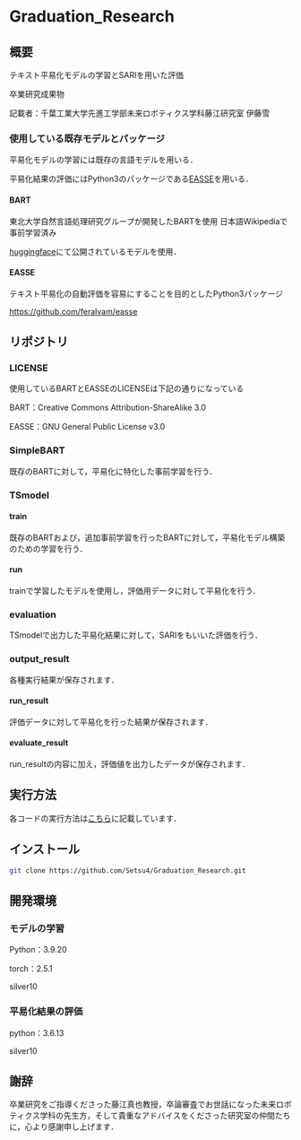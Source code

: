 # Graduation_Research

##  概要

テキスト平易化モデルの学習とSARIを用いた評価

卒業研究成果物

記載者：千葉工業大学先進工学部未来ロボティクス学科藤江研究室 伊藤雪

### 使用している既存モデルとパッケージ
平易化モデルの学習には既存の言語モデルを用いる．

平易化結果の評価にはPython3のパッケージである[EASSE](https://github.com/feralvam/easse)を用いる．

#### BART
東北大学自然言語処理研究グループが開発したBARTを使用
日本語Wikipediaで事前学習済み

[huggingface](https://huggingface.co/tohoku-nlp/bert-base-japanese-whole-word-masking)にて公開されているモデルを使用．

#### EASSE
テキスト平易化の自動評価を容易にすることを目的としたPython3パッケージ

https://github.com/feralvam/easse

## リポジトリ

### LICENSE
使用しているBARTとEASSEのLICENSEは下記の通りになっている

BART：Creative Commons Attribution-ShareAlike 3.0

EASSE：GNU General Public License v3.0

### SimpleBART
既存のBARTに対して，平易化に特化した事前学習を行う．

### TSmodel
#### train
既存のBARTおよび，追加事前学習を行ったBARTに対して，平易化モデル構築のための学習を行う．

#### run
trainで学習したモデルを使用し，評価用データに対して平易化を行う．

### evaluation
TSmodelで出力した平易化結果に対して，SARIをもいいた評価を行う．

### output_result
各種実行結果が保存されます．

#### run_result
評価データに対して平易化を行った結果が保存されます．

#### evaluate_result
run_resultの内容に加え，評価値を出力したデータが保存されます．

## 実行方法
各コードの実行方法は[こちら](https://docs.google.com/document/d/1CylmH0FqLUmR5OFeo7YzBWaL_-Me6VHIwvcG76cHJCI/edit?usp=sharing)に記載しています．


##  インストール
```sh
git clone https://github.com/Setsu4/Graduation_Research.git
```

## 開発環境
### モデルの学習
Python：3.9.20

torch：2.5.1

silver10

### 平易化結果の評価
python：3.6.13

silver10

## 謝辞
卒業研究をご指導くださった藤江真也教授，卒論審査でお世話になった未来ロボティクス学科の先生方，そして貴重なアドバイスをくださった研究室の仲間たちに，心より感謝申し上げます．